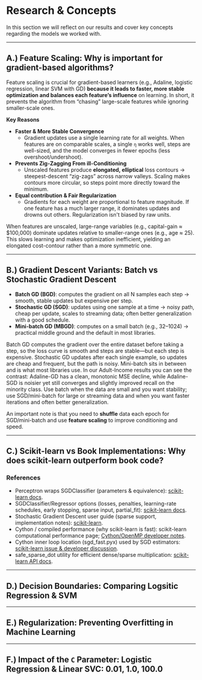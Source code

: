 # Research & Concepts

In this section we will reflect on our results and cover key concepts regarding the models we worked with.

---

## A.) Feature Scaling: Why is important for gradient-based algorithms?

Feature scaling is crucial for gradient-based learners (e.g., Adaline, logistic regression, linear SVM with GD) **because it leads to faster, more stable optimization and balances each feature’s influence** on learning. In short, it prevents the algorithm from “chasing” large-scale features while ignoring smaller-scale ones.

**Key Reasons**
- **Faster & More Stable Convergence**
  - Gradient updates use a single learning rate for all weights. When features are on comparable scales, a single `η` works well, steps are well-sized, and the model converges in fewer epochs (less overshoot/undershoot).
- **Prevents Zig-Zagging From ill-Conditioning**
  - Unscaled features produce **elongated, elliptical** loss contours → steepest-descent “zig-zags” across narrow valleys. Scaling makes contours more circular, so steps point more directly toward the minimum.
- **Equal contribution & Fair Regularization**
  - Gradients for each weight are proportional to feature magnitude. If one feature has a much larger range, it dominates updates and drowns out others. Regularization isn't biased by raw units. 

When features are unscaled, large-range variables (e.g., capital-gain ≈ $100,000) dominate updates relative to smaller-range ones (e.g., age ≈ 25). This slows learning and makes optimization inefficient, yielding an elongated cost-contour rather than a more symmetric one.

---

## B.) Gradient Descent Variants: Batch vs Stochastic Gradient Descent
- **Batch GD (BGD)**: computes the gradient on all N samples each step → smooth, stable updates but expensive per step. 
- **Stochastic GD (SGD)**: updates using one sample at a time → noisy path, cheap per update, scales to streaming data; often better generalization with a good schedule.
- **Mini-batch GD (MBGD)**: computes on a small batch (e.g., 32–1024) → practical middle ground and the default in most libraries.

Batch GD computes the gradient over the entire dataset before taking a step, so the loss curve is smooth and steps are stable—but each step is expensive. Stochastic GD updates after each single example, so updates are cheap and frequent, but the path is noisy. Mini-batch sits in between and is what most libraries use. In our Adult-Income results you can see the contrast: Adaline-GD has a clean, monotonic MSE decline, while Adaline-SGD is noisier yet still converges and slightly improved recall on the minority class. Use batch when the data are small and you want stability; use SGD/mini-batch for large or streaming data and when you want faster iterations and often better generalization.

An important note is that you need to **shuffle** data each epoch for SGD/mini-batch and use **feature scaling** to improve conditioning and speed. 

--- 

## C.) Scikit-learn vs Book Implementations: Why does scikit-learn outperform book code?

### References
- Perceptron wraps SGDClassifier (parameters & equivalence): [scikit-learn docs](https://scikit-learn.org/stable/modules/generated/sklearn.linear_model.Perceptron.html). 
- SGDClassifier/Regressor options (losses, penalties, learning-rate schedules, early stopping, sparse input, partial_fit): [scikit-learn docs](https://scikit-learn.org/stable/modules/generated/sklearn.linear_model.SGDClassifier.html). 
- Stochastic Gradient Descent user guide (sparse support, implementation notes): [scikit-learn](https://scikit-learn.org/stable/modules/sgd.html?utm_source=chatgpt.com).
- Cython / compiled performance (why scikit-learn is fast): scikit-learn computational performance page; [Cython/OpenMP developer notes](https://scikit-learn.org/stable/computing/computational_performance.html?utm_source=chatgpt.com). 
- Cython inner loop location (sgd_fast.pyx) used by SGD estimators: [scikit-learn issue & developer discussion](https://github.com/scikit-learn/scikit-learn/issues/15123?utm_source=chatgpt.com). 
- safe_sparse_dot utility for efficient dense/sparse multiplication: [scikit-learn API docs](https://scikit-learn.org/stable/modules/generated/sklearn.utils.extmath.safe_sparse_dot.html?utm_source=chatgpt.com). 

---

## D.) Decision Boundaries: Comparing Logsitic Regression & SVM


---

## E.) Regularization: Preventing Overfitting in Machine Learning


---

## F.) Impact of the `C` Parameter: Logistic Regression & Linear SVC: 0.01, 1.0, 100.0

